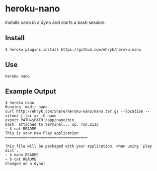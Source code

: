 heroku-nano
===========

Installs nano in a dyno and starts a bash session.

## Install

```
$ heroku plugins:install https://github.com/ehryk/heroku-nano
```

## Use

```
heroku nano
```

## Example Output
```
$ heroku nano
Running `mkdir nano
curl http://ehryk.com/Share/heroku-nano/nano.tar.gz --location --silent | tar xz -C nano
export PATH=$PATH:/app/nano/bin
bash` attached to terminal... up, run.2135
~ $ cat README
This is your new Play application
=====================================

This file will be packaged with your application, when using `play dist`.
~ $ nano README
~ $ cat README
Changed on a dyno!
```
